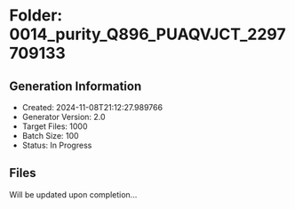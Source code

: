 # Folder: 0014_purity_Q896_PUAQVJCT_2297709133

## Generation Information
- Created: 2024-11-08T21:12:27.989766
- Generator Version: 2.0
- Target Files: 1000
- Batch Size: 100
- Status: In Progress

## Files
Will be updated upon completion...
